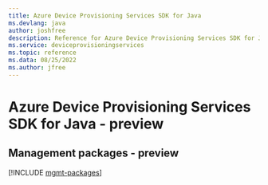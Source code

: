 ```yaml
---
title: Azure Device Provisioning Services SDK for Java
ms.devlang: java
author: joshfree
description: Reference for Azure Device Provisioning Services SDK for Java
ms.service: deviceprovisioningservices
ms.topic: reference
ms.data: 08/25/2022
ms.author: jfree
---
```

# Azure Device Provisioning Services SDK for Java - preview

## Management packages - preview
[!INCLUDE [mgmt-packages](device-provisioning-services-mgmt-index.md)]